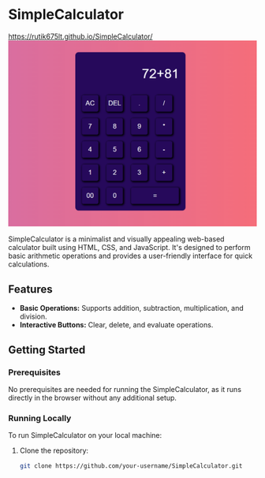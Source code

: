 # SimpleCalculator

https://rutik675lt.github.io/SimpleCalculator/
![SimpleCalculator Screenshot](Images/app.png)


SimpleCalculator is a minimalist and visually appealing web-based calculator built using HTML, CSS, and JavaScript. It's designed to perform basic arithmetic operations and provides a user-friendly interface for quick calculations.

## Features

- **Basic Operations:** Supports addition, subtraction, multiplication, and division.
- **Interactive Buttons:** Clear, delete, and evaluate operations.

## Getting Started

### Prerequisites

No prerequisites are needed for running the SimpleCalculator, as it runs directly in the browser without any additional setup.

### Running Locally

To run SimpleCalculator on your local machine:

1. Clone the repository:
   ```bash
   git clone https://github.com/your-username/SimpleCalculator.git

